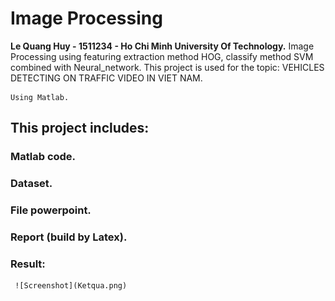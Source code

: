 # Image Processing
**Le Quang Huy - 1511234 - Ho Chi Minh University Of Technology.**
Image Processing using featuring extraction method HOG, classify method SVM combined with Neural_network.
This project is used for the topic: VEHICLES DETECTING ON TRAFFIC VIDEO IN VIET NAM.

```
Using Matlab.
```
## This project includes:
### Matlab code.
### Dataset.
### File powerpoint.
### Report (build by Latex).
### Result:

     ![Screenshot](Ketqua.png)
